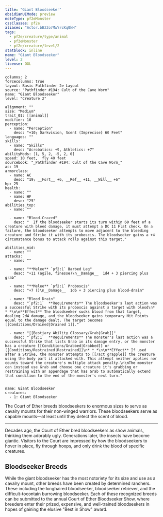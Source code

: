 ```yaml
---
title: "Giant Bloodseeker"
obsidianUIMode: preview
noteType: pf2eMonster
cssClasses: pf2e
aliases: "Actor.bB22o7MwYrcKq0kH" 
tags:
  - pf2e/creature/type/animal
  - pf2eMonster
  - pf2e/creature/level/2
statblock: inline
name: "Giant Bloodseeker"
level: 2
license: OGL
---
```


```statblock
columns: 2
forcecolumns: true
layout: Basic Pathfinder 2e Layout
source: "Pathfinder #194: Cult of the Cave Worm"
name: "Giant Bloodseeker"
level: "Creature 2"

alignment: ""
size: "Medium"
trait_01: [[animal]]
modifier: 10
perception:
  - name: "Perception"
    desc: "+10; Darkvision, Scent (Imprecise) 60 Feet"
languages: ""
skills:
  - name: "Skills"
    desc: "Acrobatics: +9, Athletics: +7"
abilityMods: [1, 5, 2, -5, 2, 0]
speed: 10 feet,  fly 40 feet
sourcebook: "_Pathfinder #194: Cult of the Cave Worm_"
ac: 19
armorclass:
  - name: AC
    desc: "19; __Fort__ +6, __Ref__ +11, __Will__ +6"
hp: 25
health:
  - name: ""
  - name: HP
    desc: "25"
abilities_top:
  - name: ""

  - name: "Blood-Crazed"
    desc: "  If the bloodseeker starts its turn within 60 feet of a creature with bleed damage, it must attempt a DC 11 Flat check. On a failure, the bloodseeker attempts to move adjacent to the bleeding creature and Strike it with its proboscis. The bloodseeker gains a +4 circumstance bonus to attack rolls against this target."

abilities_mid:
  - name: ""
attacks:
  - name: ""

  - name: "**Melee** `pf2:1` Barbed Leg"
    desc: "+11 (agile, finesse)\n__Damage__  1d4 + 3 piercing plus grab"

  - name: "**Melee** `pf2:1` Proboscis"
    desc: "+7 ()\n__Damage__  1d6 + 3 piercing plus blood-drain"

  - name: "Blood Drain"
    desc: "`pf2:1`  **Requirements** The bloodseeker's last action was a successful Strike with its proboscis against a target with blood\n* * *\n\n**Effect** The bloodseeker sucks blood from that target, dealing 2d4 damage, and the bloodseeker gains temporary Hit Points equal to the damage dealt. The target becomes [[Conditions/Drained|Drained 1]]."

  - name: "[[Bestiary Ability Glossary/Grab|Grab]]"
    desc: "`pf2:1`  **Requirements** The monster's last action was a successful Strike that lists Grab in its damage entry, or the monster has a creature [[Conditions/Grabbed|Grabbed]] or [[Conditions/Restrained|Restrained]]\n* * *\n\n**Effect** If used after a Strike, the monster attempts to [[/act grapple]] the creature using the body part it attacked with. This attempt neither applies nor counts toward the creature's multiple attack penalty.\n\nThe monster can instead use Grab and choose one creature it's grabbing or restraining with an appendage that has Grab to automatically extend that condition to the end of the monster's next turn."
 
```

```encounter-table
name: Giant Bloodseeker
creatures:
  - 1: Giant Bloodseeker
```



The Court of Ether breeds bloodseekers to enormous sizes to serve as cavalry mounts for their non-winged warriors. These bloodseekers serve as capable mounts—at least until they detect the scent of blood.

* * *

Decades ago, the Court of Ether bred bloodseekers as show animals, thinking them adorably ugly. Generations later, the insects have become giantic. Visitors to the Court are impressed by how the bloodseekers to hover in place, fly through hoops, and only drink the blood of specific creatures.

## Bloodseeker Breeds

While the giant bloodseeker has the most notoriety for its size and use as a cavalry mount, other breeds have been created by determined ranchers. These including the longhaired bloodseeker, bloodseeker retriever, and the difficult-tocontain burrowing bloodseeker. Each of these recognized breeds can be submitted to the annual Court of Ether Bloodseeker Show, where breeders enter their prized, expensive, and well-trained bloodseekers in hopes of gaining the elusive "Best in Show" award.
